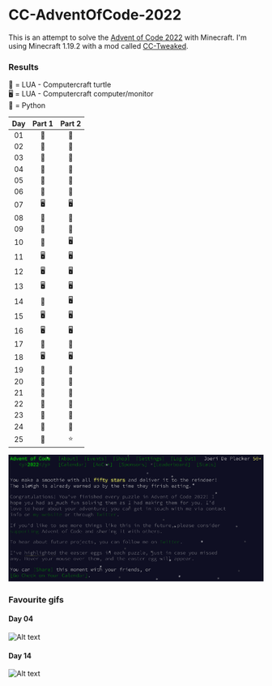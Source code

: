 # CC-AdventOfCode-2022

This is an attempt to solve the [Advent of Code 2022](https://adventofcode.com/) with Minecraft. I'm using Minecraft 1.19.2 with a mod called [CC-Tweaked](https://www.curseforge.com/minecraft/mc-mods/cc-tweaked).

### Results
🐢 = LUA - Computercraft turtle\
🖥️ = LUA - Computercraft computer/monitor\
🐍 = Python

| Day | Part 1 | Part 2 |
|:---:| :---: |:------:|
| 01  | 🐢 |   🐢   |
| 02  | 🐢 |   🐢   |
| 03  | 🐢 |   🐢   |
| 04  | 🐢 |   🐢   |
| 05  | 🐢 |   🐢   |
| 06  | 🐢 |   🐢   |
| 07  | 🖥️ |  🖥️   |
| 08  | 🐢 |   🐢   |
| 09  | 🐢 |   🐢   |
| 10  | 🐢 |  🖥️   |
| 11  | 🖥️ |  🖥️   |
| 12  | 🖥️ |  🖥️   |
| 13  | 🖥️ |  🖥️   |
| 14  | 🐢 |  🖥️   |
| 15  | 🖥️ |  🖥️   |
| 16  | 🖥️ |  🖥️   |
| 17  | 🐍 |   🐍   |
| 18  | 🖥️ |  🖥️   |
| 19  | 🐍 |   🐍   |
| 20  | 🐍 |   🐍   |
| 21  | 🐍 |   🐍   |
| 22  | 🐍 |   🐍   |
| 23  | 🐍 |   🐍   |
| 24  | 🐍 |   🐍   |
| 25  | 🐍 |   ⭐    |

![Alt text](./50stars.png "50 stars")

### Favourite gifs
#### Day 04
![Alt text](./day04/day04.gif "Day 04 turtles!")
#### Day 14
![Alt text](./day14/day14.gif "Day 04 turtles!")